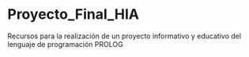 # Proyecto_Final_HIA
Recursos para la realización de un proyecto informativo y educativo del lenguaje de programación PROLOG
